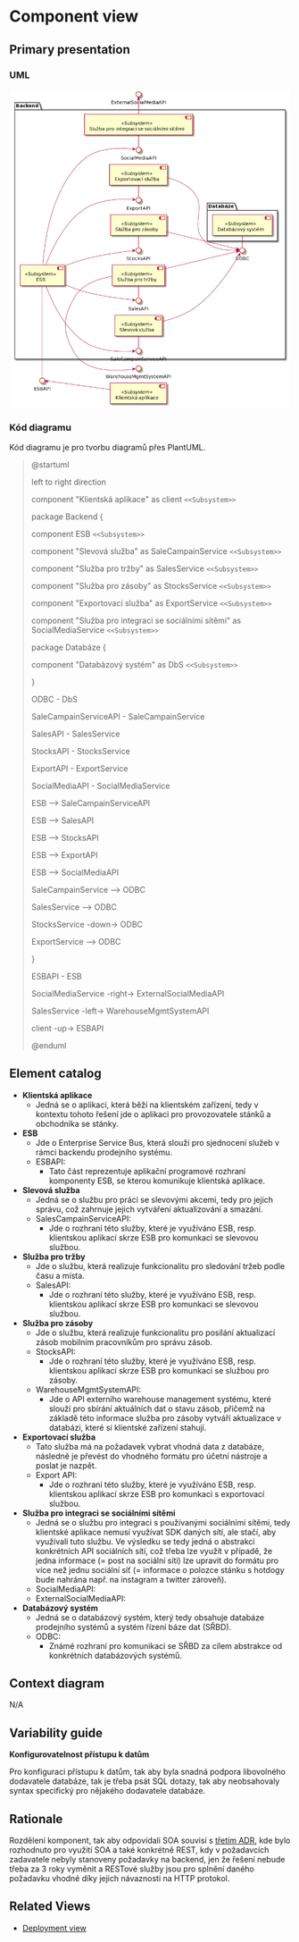 # Component view
## Primary presentation
### UML
![Component diagram](../assets/prodejni_system_component_diagram.png "Component diagram")

### Kód diagramu
Kód diagramu je pro tvorbu diagramů přes PlantUML.

> @startuml
>
> left to right direction
>
> component "Klientská aplikace" as client `<<Subsystem>>`
>
> package Backend {
>
>   component ESB `<<Subsystem>>`
>
>   component "Slevová služba" as SaleCampainService `<<Subsystem>>`
>
>   component "Služba pro tržby" as SalesService `<<Subsystem>>`
>
>   component "Služba pro zásoby" as StocksService `<<Subsystem>>`
>
>   component "Exportovací služba" as ExportService `<<Subsystem>>`
>
>   component "Služba pro integraci se sociálními sítěmi" as SocialMediaService `<<Subsystem>>`
>
>   package Databáze {
>
>   component "Databázový systém" as DbS `<<Subsystem>>`
> 
>   }
>
>   ODBC - DbS
>
>   SaleCampainServiceAPI - SaleCampainService
>
>   SalesAPI - SalesService
>
>   StocksAPI - StocksService
>
>   ExportAPI - ExportService
>
>   SocialMediaAPI - SocialMediaService
>
>   ESB --> SaleCampainServiceAPI
>
>   ESB --> SalesAPI
>
>   ESB --> StocksAPI
>
>   ESB --> ExportAPI
>
>   ESB --> SocialMediaAPI
>
>   SaleCampainService --> ODBC
>
>   SalesService --> ODBC
>
>   StocksService -down-> ODBC
>
>   ExportService --> ODBC
>
> }
>
> ESBAPI - ESB
>
> SocialMediaService -right-> ExternalSocialMediaAPI
>
> SalesService -left-> WarehouseMgmtSystemAPI
>
> client -up-> ESBAPI
>
> @enduml

## Element catalog
- **Klientská aplikace**
    - Jedná se o aplikaci, která běží na klientském zařízení, tedy v kontextu tohoto řešení jde o aplikaci pro provozovatele stánků a obchodníka se stánky.
- **ESB**
    - Jde o Enterprise Service Bus, která slouží pro sjednocení služeb v rámci backendu prodejního systému.
    - ESBAPI:
        - Tato část reprezentuje aplikační programové rozhraní komponenty ESB, se kterou komunikuje klientská aplikace.
- **Slevová služba**
    - Jedná se o službu pro práci se slevovými akcemi, tedy pro jejich správu, což zahrnuje jejich vytváření aktualizování a smazání.
    - SalesCampainServiceAPI:
        - Jde o rozhraní této služby, které je využíváno ESB, resp. klientskou aplikací skrze ESB pro komunkaci se slevovou službou.
- **Služba pro tržby**
    - Jde o službu, která realizuje funkcionalitu pro sledování tržeb podle času a místa.
    - SalesAPI:
        - Jde o rozhraní této služby, které je využíváno ESB, resp. klientskou aplikací skrze ESB pro komunkaci se slevovou službou.
- **Služba pro zásoby**
    - Jde o službu, která realizuje funkcionalitu pro posílání aktualizací zásob mobilním pracovníkům pro správu zásob.
    - StocksAPI:
        - Jde o rozhraní této služby, které je využíváno ESB, resp. klientskou aplikací skrze ESB pro komunkaci se službou pro zásoby.
    - WarehouseMgmtSystemAPI:
        - Jde o API externího warehouse management systému, které slouží pro sbírání aktuálních dat o stavu zásob, přičemž na základě této informace služba pro zásoby vytváří aktualizace v databázi, které si klientské zařízení stahují.
- **Exportovací služba**
    - Tato služba má na požadavek vybrat vhodná data z databáze, následně je převést do vhodného formátu pro účetní nástroje a poslat je nazpět.
    - Export API:
        - Jde o rozhraní této služby, které je využíváno ESB, resp. klientskou aplikací skrze ESB pro komunkaci s exportovací službou.
- **Služba pro integraci se sociálními sítěmi**
    - Jedná se o službu pro integraci s používanými sociálními sítěmi, tedy klientské aplikace nemusí využívat SDK daných sítí, ale stačí, aby využívali tuto službu. Ve výsledku se tedy jedná o abstrakci konkrétních API sociálních sítí, což třeba lze využít v případě, že jedna informace (= post na sociální síti) lze upravit do formátu pro více než jednu sociální síť (= informace o polozce stánku s hotdogy bude nahrána např. na instagram a twitter zároveň).
    - SocialMediaAPI:
    - ExternalSocialMediaAPI:
- **Databázový systém**
    - Jedná se o databázový systém, který tedy obsahuje databáze prodejního systémů a systém řízení báze dat (SŘBD).
    - ODBC:
        - Známé rozhraní pro komunikaci se SŘBD za cílem abstrakce od konkrétních databázových systémů.

## Context diagram
N/A

## Variability guide
**Konfigurovatelnost přístupu k datům**

Pro konfiguraci přístupu k datům, tak aby byla snadná podpora libovolného dodavatele databáze, tak je třeba psát SQL dotazy, tak aby neobsahovaly syntax specifický pro nějakého dodavatele databáze.

## Rationale
Rozdělení komponent, tak aby odpovídali SOA souvisí s [třetím ADR](../rozhodnutí/3_rozhodnuti_o_architekture_backendu.md "Třetí architektonické rozhodnutí"), kde bylo rozhodnuto pro využití SOA a také konkrétně REST, kdy v požadavcích zadavatele nebyly stanoveny požadavky na backend, jen že řešení nebude třeba za 3 roky vyměnit a RESTové služby jsou pro splnění daného požadavku vhodné díky jejich návaznosti na HTTP protokol.

## Related Views
- [Deployment view](../umístění/deployment.md "Deployment view")